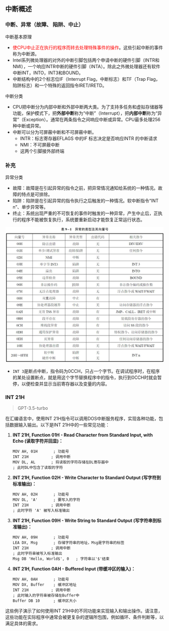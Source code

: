 ## 中断概述

### 中断、异常（故障、 陷阱、中止）

中断基本原理

- <font color=red>使CPU中止正在执行的程序而转去处理特殊事件的操作</font>。这些引起中断的事件称为中断源。
- Intel系列微处理器的对外的中断引脚包括两个申请中断的硬件引脚（INTR和NMI），一个响应INTR中断的硬件引脚（INTA）。除此之外微处理器还有软件中断INT，INTO，INT3和BOUND。
- 中断结构中的2个标志位IF（Interrupt Flag，中断标志）和TF（Trap Flag，陷阱标志）和一个特殊的返回指令IRET/IRETD。

中断分类

- CPU把中断分为内部中断和外部中断两大类。为了支持多任务和虚拟存储器等功能，保护模式下，把**外部中断**称为“中断”（Interrupt），把**内部中断**称为“异常”（Exception）。通常在两条指令之间响应中断或异常。CPU最多处理256种中断或异常。
- 中断可以分为可屏蔽中断和不可屏蔽中断。
  - INTR：标志寄存器EFLAGS 中的IF 标志决定是否响应INTR 的中断请求
  - NMI：不可屏蔽中断
  - 这两个引脚接外部终端

### 补充

异常分类

- 故障：故障是在引起异常的指令之前，把异常情况通知给系统的一种情况。故障的特点是可排除。
- 陷阱：陷阱是在引起异常的指令执行之后触发的一种情况。软中断指令“INT n”、单步异常等。
- 终止：系统出现严重的不可恢复的事件时触发的一种异常，产生中止后，正执行的程序不能被恢复执行，系统要重新启动才能恢复正常运行状态。

![异常的类型及其向量号](异常的类型及其向量号.png)

- `INT 3`是断点中断，指令码为0CCH，只占一个字节。在调试程序时，在程序的某处设置断点，就是用这个字节替换程序中的指令，执行到0CCH时就会暂停，以便检查并显示当前寄存器以及变量的内容。

### INT 21H

> GPT-3.5-turbo

在汇编语言中，使用INT 21H指令可以调用DOS中断服务程序，实现各种功能，包括数据输入输出。以下是INT 21H中的一些常见功能：

1. **INT 21H, Function 01H - Read Character from Standard Input, with Echo (读取字符并回显)：**
   ```assembly
   MOV AH, 01H       ; 功能号
   INT 21H          ; 调用中断
   MOV DL, AL       ; 将读取的字符存储在DL寄存器中
   ; 此时DL中包含了读取的字符
   ```

2. **INT 21H, Function 02H - Write Character to Standard Output (写字符到标准输出)：**
   ```assembly
   MOV AH, 02H       ; 功能号
   MOV DL, 'A'       ; 要写入的字符
   INT 21H          ; 调用中断
   ; 此时字符 'A' 被写入标准输出
   ```

3. **INT 21H, Function 09H - Write String to Standard Output (写字符串到标准输出)：**
   ```assembly
   MOV AH, 09H       ; 功能号
   LEA DX, Msg       ; 存储字符串的地址，Msg是字符串的标签
   INT 21H          ; 调用中断
   ; 此时字符串被写入标准输出
   Msg DB 'Hello, World$', 0   ; 字符串以'$'结束
   ```

4. **INT 21H, Function 0AH - Buffered Input (带缓冲区的输入)：**
   ```assembly
   MOV AH, 0AH       ; 功能号
   MOV DX, Buffer    ; 缓冲区地址
   INT 21H          ; 调用中断
   ; 此时输入的字符串被存储在Buffer中
   Buffer DB 10      ; 缓冲区大小
   ```

这些例子演示了如何使用INT 21H中的不同功能来实现输入和输出操作。请注意，这些功能在实际程序中通常会被更复杂的逻辑所包围，例如循环、条件判断等，以满足具体的需求。